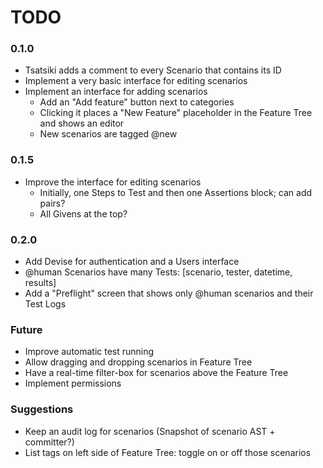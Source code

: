 # TODO

### 0.1.0

 - Tsatsiki adds a comment to every Scenario that contains its ID
 - Implement a very basic interface for editing scenarios
 - Implement an interface for adding scenarios
    - Add an "Add feature" button next to categories
    - Clicking it places a "New Feature" placeholder in the Feature Tree and shows an editor
    - New scenarios are tagged @new

### 0.1.5

 - Improve the interface for editing scenarios
    - Initially, one Steps to Test and then one Assertions block; can add pairs?
    - All Givens at the top?

### 0.2.0

 - Add Devise for authentication and a Users interface
 - @human Scenarios have many Tests: [scenario, tester, datetime, results]
 - Add a "Preflight" screen that shows only @human scenarios and their Test Logs

### Future

 - Improve automatic test running
 - Allow dragging and dropping scenarios in Feature Tree
 - Have a real-time filter-box for scenarios above the Feature Tree
 - Implement permissions

### Suggestions

 - Keep an audit log for scenarios (Snapshot of scenario AST + committer?)
 - List tags on left side of Feature Tree: toggle on or off those scenarios
